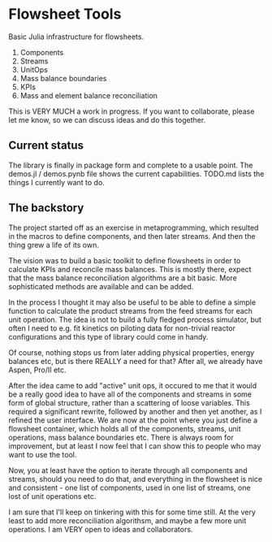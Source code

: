# Flowsheet Tools

Basic Julia infrastructure for flowsheets.

1. Components
2. Streams
3. UnitOps
4. Mass balance boundaries
5. KPIs
6. Mass and element balance reconciliation

This is VERY MUCH a work in progress. If you want to collaborate, please let me know, so
we can discuss ideas and do this together.

## Current status

The library is finally in package form and complete to a usable point. The demos.jl / demos.pynb file shows the current capabilities.
TODO.md lists the things I currently want to do.

## The backstory

The project started off as an exercise in metaprogramming, which resulted in the macros to define
components, and then later streams. And then the thing grew a life of its own.

The vision was to build a basic toolkit to define flowsheets in order to calculate KPIs
and reconcile mass balances. This is mostly there, expect that the mass balance reconciliation
algorithms are a bit basic. More sophisticated methods are available and can be added.

In the process I thought it may also be useful to be able to define a simple function to
calculate the product streams from the feed streams for each unit operation. The idea is not
to build a fully fledged process simulator, but often I need to e.g. fit kinetics on piloting
data for non-trivial reactor configurations and this type of library could come in handy.

Of course, nothing stops us from later adding physical properties, energy balances etc, but
is there REALLY a need for that? After all, we already have Aspen, Pro/II etc.

After the idea came to add "active" unit ops, it occured to me that it would be a really good
idea to have all of the components and streams in some form of global structure, rather than
a scattering of loose variables. This required a significant rewrite, followed by another and then
yet another, as I refined the user interface. We are now at the point where you just define a flowsheet
container, which holds all of the components, streams, unit operations, mass balance boundaries etc.
There is always room for improvement, but at least I now feel that I can show this to people who may
want to use the tool.

Now, you at least have the option to iterate through all components and streams, should you
need to do that, and everything in the flowsheet is nice and consistent - one list of components, 
used in one list of streams, one lost of unit operations etc.

I am sure that I'll keep on tinkering with this for some time still. At the very least to add more
reconciliation algorithsm, and maybe a few more unit operations. I am VERY open to ideas and collaborators.
